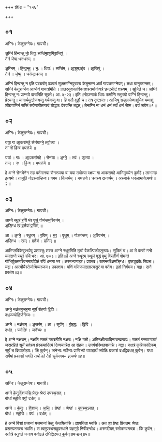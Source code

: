 +++
title = "१५६"

+++


## ०१
अग्निः। केतुराग्नेयः। गायत्री।

अ॒ग्निं हि॑न्वन्तु नो॒ धियः॒ सप्ति॑मा॒शुमि॑वा॒जिषु॑ ।  
तेन॑ जेष्म॒ धनं॑धनम् ॥

अ॒ग्निम् । हि॒न्व॒न्तु॒ । नः॒ । धियः॑ । सप्ति॑म् । आ॒शुम्ऽइ॑व । आ॒जिषु॑ ।  
तेन॑ । जे॒ष्म॒ । धन॑म्ऽधनम् ॥

अग्निं हिन्वन्तु न इति पञ्चर्चम् पञ्चमं सूक्तमग्निपुत्रस्य केतुनाम्न आर्षं गायत्रमाग्नेयम्। तथा चानुक्रान्तम्। अग्निं केतुराग्नेय आग्नेयं गायत्रमिति । प्रातरनुवाकाश्विनशस्त्रयोर्गायत्रे छन्दसीदं शस्यम् । सूत्रितं च। अग्निं हिन्वन्तु नः प्राग्नये वाचमिति सूक्ते। आ. ४-२३। इति॥नोऽस्माकं धियः कर्माणि स्तुतयो वाग्निं हिन्वन्तु। प्रेरयन्तु। यागार्थमुद्योजयन्तु वर्धयन्तु वा। हि गतौ वृद्धौ च। तत्र दृष्टान्तः। आजिषु सङ्ग्रामेष्वाशुमिव यथाशुं शीघ्रगामिनं सप्तिं सर्पणशीलमश्वं योद्धारः प्रेरयन्ति तद्वत्। तेनाग्नि ना धनं धनं सर्वं धनं जेष्म। वयं जयेम॥१॥

## ०२
अग्निः। केतुराग्नेयः। गायत्री।

यया॒ गा आ॒करा॑महे॒ सेन॑याग्ने॒ तवो॒त्या ।  
तां नो॑ हिन्व म॒घत्त॑ये ॥

यया॑ । गाः । आ॒ऽकरा॑महे । सेन॑या । अ॒ग्ने॒ । तव॑ । ऊ॒त्या ।  
ताम् । नः॒ । हि॒न्व॒ । म॒घत्त॑ये ॥

हे अग्ने सेनयेनेन सह वर्तमानया सेनरूपया वा यया तवोत्या रक्षया गा आकरामहे आभिमुख्येन कुर्महे। लाभामह इत्यर्थः। तामूतिं नोऽस्मान्हिन्व। गमय। किमर्थम् । मघत्तये। धनस्य दानार्थम् । अस्माकं धनलाभायेत्यर्थः॥२॥

## ०३
अग्निः। केतुराग्नेयः। गायत्री।

आग्ने॑ स्थू॒रं र॒यिं भ॑र पृ॒थुं गोम॑न्तम॒श्विन॑म् ।  
अ॒ङ्ग्धि खं व॒र्तया॑ प॒णिम् ॥

आ । अ॒ग्ने॒ । स्थू॒रम् । र॒यिम् । भ॒र॒ । पृ॒थुम् । गोऽम॑न्तम् । अ॒श्विन॑म् ।  
अ॒ङ्ग्धि । खम् । व॒र्तय॑ । प॒णिम् ॥

आभिप्लविकेषुक्थ्येषु प्रशास्तुः शस्त्र आग्ने स्थूरमिति तृचो वैकल्पिकोऽनुरूपः। सूत्रितं च। आ ते वत्सो मनो यमदाग्ने स्थूरं रयिं भर। आ. ७=८। इति॥हे अग्ने स्थूरम् स्थूलं वृद्धं पृथुं विस्तीर्णं गोमन्तं गोभिर्युक्तमश्विनमश्वोपेतं रयिं धनमा भर। अस्मभ्यमाहर। प्रयच्छ। खमन्तरिक्षमङ्ग्धि। वृष्ट्युदकैः सिञ्च। यद्वा। आत्मीयैस्तेजोभिव्यञ्जय। प्रकाशय। पणिं वणिजमदातारमसुरं वा वर्तय। इतो निर्गमय। यद्वा। दाने प्रवर्तय॥३॥

## ०४
अग्निः। केतुराग्नेयः। गायत्री।

अग्ने॒ नक्ष॑त्रम॒जर॒मा सूर्यं॑ रोहयो दि॒वि ।  
दध॒ज्ज्योति॒र्जने॑भ्यः ॥

अग्ने॑ । नक्ष॑त्रम् । अ॒जर॑म् । आ । सूर्य॑म् । रो॒ह॒यः॒ । दि॒वि ।  
दध॑त् । ज्योतिः॑ । जने॑भ्यः ॥

हे अग्ने नक्षत्रन्। नक्षति सततं गच्छतीति नक्षत्रः। नक्षि गतौ। अमिनक्षीत्यादिनात्रन्प्रत्ययः। सततं गन्तारमजरं जरारहितं सूर्यं सर्वस्य प्रेरकमादित्यं दिव्यन्तरिक्ष आ रोहयः। उपर्यवस्थितवानसि। यद्वा। नक्षत्रं कृत्तिकादिकम् सूर्यं च दिव्यारोहयः। किं कुर्वन्। जनेभ्यः सर्वेभ्यः प्राणिभ्यो व्यवहार्थं ज्योतिः प्रकाशं दधद्विदधत् कुर्वन्। यथा सर्वेषां प्रकाशो भवति तथोन्नते देशे सूर्यमगमय इत्यर्थः॥४॥

## ०५
अग्निः। केतुराग्नेयः। गायत्री।

अग्ने॑ के॒तुर्वि॒शाम॑सि॒ प्रेष्ठः॒ श्रेष्ठ॑ उपस्थ॒सत् ।  
बोधा॑ स्तो॒त्रे वयो॒ दध॑त् ॥

अग्ने॑ । के॒तुः । वि॒शाम् । अ॒सि॒ । प्रेष्ठः॑ । श्रेष्ठः॑ । उ॒प॒स्थ॒ऽसत् ।  
बोध॑ । स्तो॒त्रे । वयः॑ । दध॑त् ॥

हे अग्ने विशां प्रजानां यजमानां केतुः केतयितासि। ज्ञापयिता भवसि। अत एव प्रेष्ठः प्रियतमः श्रेष्ठः प्रशस्यतमश्च भवसि। स त्वमुपस्थसदुपस्थाने यज्ञगृहे निषीदन्बोध। अस्मदीयम् स्तोत्रमवगच्छा। किं कुर्वन्। स्तोत्रे स्तुवते जनाय वयोऽन्नं दधिद्विदधत् कुर्वन् प्रयच्छन्॥५॥